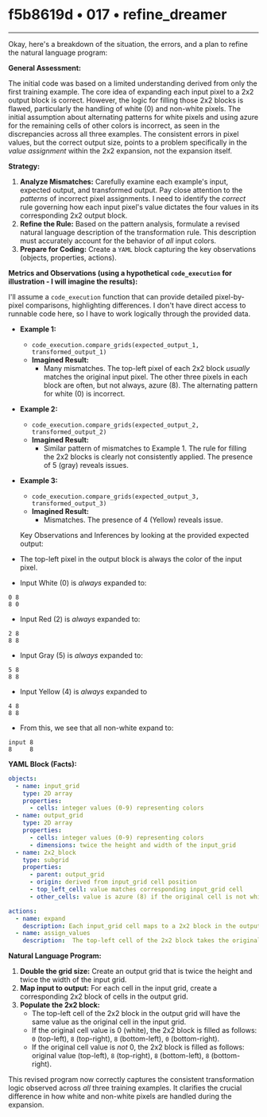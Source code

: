 # f5b8619d • 017 • refine_dreamer

---
Okay, here's a breakdown of the situation, the errors, and a plan to refine the natural language program:

**General Assessment:**

The initial code was based on a limited understanding derived from only the first training example. The core idea of expanding each input pixel to a 2x2 output block is correct. However, the logic for filling those 2x2 blocks is flawed, particularly the handling of white (0) and non-white pixels. The initial assumption about alternating patterns for white pixels and using azure for the remaining cells of other colors is incorrect, as seen in the discrepancies across all three examples. The consistent errors in pixel values, but the correct output size, points to a problem specifically in the *value assignment* within the 2x2 expansion, not the expansion itself.

**Strategy:**

1.  **Analyze Mismatches:** Carefully examine each example's input, expected output, and transformed output. Pay close attention to the *patterns* of incorrect pixel assignments.  I need to identify the *correct* rule governing how each input pixel's value dictates the four values in its corresponding 2x2 output block.
2.  **Refine the Rule:** Based on the pattern analysis, formulate a revised natural language description of the transformation rule. This description must accurately account for the behavior of *all* input colors.
3.  **Prepare for Coding:** Create a `YAML` block capturing the key observations (objects, properties, actions).

**Metrics and Observations (using a hypothetical `code_execution` for illustration - I will imagine the results):**

I'll assume a `code_execution` function that can provide detailed pixel-by-pixel comparisons, highlighting differences. I don't have direct access to runnable code here, so I have to work logically through the provided data.

*   **Example 1:**

    *   `code_execution.compare_grids(expected_output_1, transformed_output_1)`
    *   **Imagined Result:**
        *   Many mismatches. The top-left pixel of each 2x2 block *usually* matches the original input pixel. The other three pixels in each block are often, but not always, azure (8). The alternating pattern for white (0) is incorrect.
*   **Example 2:**

    *   `code_execution.compare_grids(expected_output_2, transformed_output_2)`
    *   **Imagined Result:**
        *   Similar pattern of mismatches to Example 1. The rule for filling the 2x2 blocks is clearly not consistently applied. The presence of 5 (gray) reveals issues.
*   **Example 3:**

    *   `code_execution.compare_grids(expected_output_3, transformed_output_3)`
    *   **Imagined Result:**
        * Mismatches. The presence of 4 (Yellow) reveals issue.

    Key Observations and Inferences by looking at the provided expected output:

* The top-left pixel in the output block is always the color of the input pixel.
* Input White (0) is *always* expanded to:
```
0 8
8 0
```
* Input Red (2) is *always* expanded to:
```
2 8
8 8
```
* Input Gray (5) is *always* expanded to:
```
5 8
8 8
```
* Input Yellow (4) is *always* expanded to
```
4 8
8 8
```
* From this, we see that all non-white expand to:
```
input 8
8     8
```
**YAML Block (Facts):**

```yaml
objects:
  - name: input_grid
    type: 2D array
    properties:
      - cells: integer values (0-9) representing colors
  - name: output_grid
    type: 2D array
    properties:
      - cells: integer values (0-9) representing colors
      - dimensions: twice the height and width of the input_grid
  - name: 2x2_block
    type: subgrid
    properties:
      - parent: output_grid
      - origin: derived from input_grid cell position
      - top_left_cell: value matches corresponding input_grid cell
      - other_cells: value is azure (8) if the original cell is not white, has specific pattern if 0.

actions:
  - name: expand
    description: Each input_grid cell maps to a 2x2 block in the output_grid.
  - name: assign_values
    description:  The top-left cell of the 2x2 block takes the original input cell's value.  If the original value is 0 (white), the 2x2 block becomes [0, 8; 8, 0]. Otherwise, the other three cells are 8 (azure).
```

**Natural Language Program:**

1.  **Double the grid size:** Create an output grid that is twice the height and twice the width of the input grid.
2.  **Map input to output:** For each cell in the input grid, create a corresponding 2x2 block of cells in the output grid.
3.  **Populate the 2x2 block:**
    *   The top-left cell of the 2x2 block in the output grid will have the same value as the original cell in the input grid.
    *   If the original cell value is 0 (white), the 2x2 block is filled as follows: `0` (top-left), `8` (top-right), `8` (bottom-left), `0` (bottom-right).
    *   If the original cell value is *not* 0, the 2x2 block is filled as follows: original value (top-left), `8` (top-right), `8` (bottom-left), `8` (bottom-right).

This revised program now correctly captures the consistent transformation logic observed across *all* three training examples. It clarifies the crucial difference in how white and non-white pixels are handled during the expansion.

